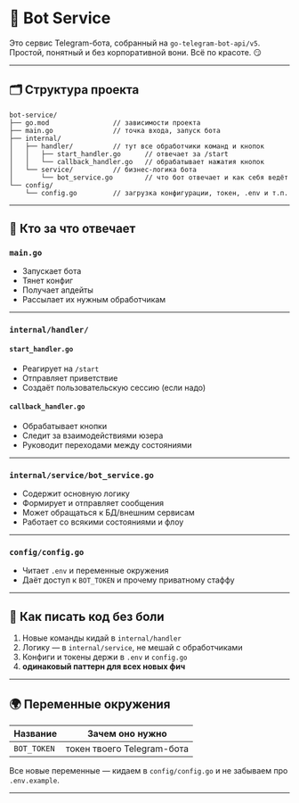 # 🤖 Bot Service

Это сервис Telegram-бота, собранный на `go-telegram-bot-api/v5`.  
Простой, понятный и без корпоративной вони. Всё по красоте. 😏

---

## 🗂️ Структура проекта

```
bot-service/
├── go.mod                // зависимости проекта
├── main.go               // точка входа, запуск бота
├── internal/
│   ├── handler/          // тут все обработчики команд и кнопок
│   │   ├── start_handler.go      // отвечает за /start
│   │   └── callback_handler.go   // обрабатывает нажатия кнопок
│   └── service/          // бизнес-логика бота
│       └── bot_service.go        // что бот отвечает и как себя ведёт
└── config/
    └── config.go         // загрузка конфигурации, токен, .env и т.п.
```

---

## 🔧 Кто за что отвечает

### `main.go`
- Запускает бота
- Тянет конфиг
- Получает апдейты
- Рассылает их нужным обработчикам

---

### `internal/handler/`

#### `start_handler.go`
- Реагирует на `/start`
- Отправляет приветствие
- Создаёт пользовательскую сессию (если надо)

#### `callback_handler.go`
- Обрабатывает кнопки
- Следит за взаимодействиями юзера
- Руководит переходами между состояниями

---

### `internal/service/bot_service.go`
- Содержит основную логику
- Формирует и отправляет сообщения
- Может обращаться к БД/внешним сервисам
- Работает со всякими состояниями и флоу

---

### `config/config.go`
- Читает `.env` и переменные окружения
- Даёт доступ к `BOT_TOKEN` и прочему приватному стаффу

---

## 📌 Как писать код без боли

1. Новые команды кидай в `internal/handler`
2. Логику — в `internal/service`, не мешай с обработчиками
3. Конфиги и токены держи в `.env` и `config.go`
4. **одинаковый паттерн для всех новых фич**

---

## 🌍 Переменные окружения

| Название    | Зачем оно нужно       |
|-------------|------------------------|
| `BOT_TOKEN` | токен твоего Telegram-бота |

Все новые переменные — кидаем в `config/config.go` и не забываем про `.env.example`.

---
